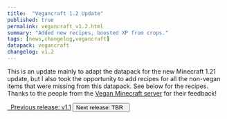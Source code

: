 ```yaml
---
title:  "Vegancraft 1.2 Update"
published: true
permalink: vegancraft_v1.2.html
summary: "Added new recipes, boosted XP from crops."
tags: [news,changelog,vegancraft]
datapack: vegancraft
changelog: v1.2
---
```


This is an update mainly to adapt the datapack for the new Minecraft 1.21 update, but I also took the opportunity to add recipes for all the non-vegan items that were missing from this datapack. See below for the recipes. Thanks to the people from the [Vegan Minecraft server](veganminecraft.com) for their feedback!

<div class="btn-group">
    <a href="vegancraft_v1.1.html" role="button" class="btn btn-primary"><i class="fa fa-caret-left"></i>&nbsp; Previous release: v1.1</a>
    <button role="button" class="btn btn-default disabled">Next release: TBR &nbsp;<i class="fa fa-caret-right"></i> </button>
</div>